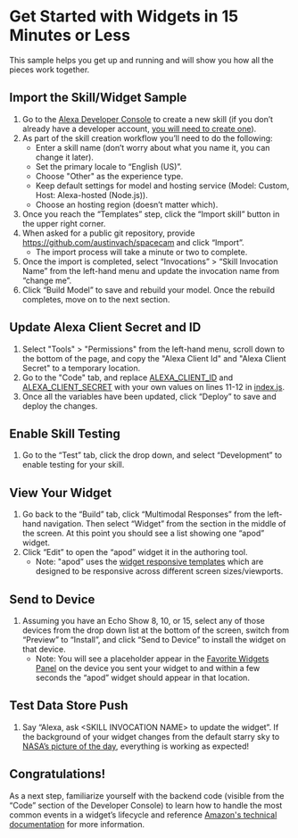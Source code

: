 # Get Started with Widgets in 15 Minutes or Less
This sample helps you get up and running and will show you how all the pieces work together. 
## Import the Skill/Widget Sample
1. Go to the [Alexa Developer Console](https://developer.amazon.com/alexa/console/ask/create-new-skill) to create a new skill (if you don’t already have a developer account, [you will need to create one](https://developer.amazon.com/en-US/docs/alexa/ask-overviews/create-developer-account.html)).
2. As part of the skill creation workflow you’ll need to do the following:
    - Enter a skill name (don’t worry about what you name it, you can change it later).
    - Set the primary locale to “English (US)”.
    - Choose "Other" as the experience type.
    - Keep default settings for model and hosting service (Model: Custom, Host: Alexa-hosted (Node.js)).
    - Choose an hosting region (doesn’t matter which).
3. Once you reach the “Templates” step, click the “Import skill” button in the upper right corner.
4. When asked for a public git repository, provide https://github.com/austinvach/spacecam and click “Import”.
    - The import process will take a minute or two to complete.
5. Once the import is completed, select “Invocations” > “Skill Invocation Name” from the left-hand menu and update the invocation name from “change me”.
6. Click “Build Model” to save and rebuild your model. Once the rebuild completes, move on to the next section.

## Update Alexa Client Secret and ID

1. Select "Tools" > "Permissions" from the left-hand menu, scroll down to the bottom of the page, and copy the "Alexa Client Id" and "Alexa Client Secret" to a temporary location.
2. Go to the "Code" tab, and replace [ALEXA_CLIENT_ID](/lambda/index.js#L12) and [ALEXA_CLIENT_SECRET](/lambda/index.js#L13) with your own values on lines 11-12 in [index.js](/lambda/index.js#L11-L12).
3. Once all the variables have been updated, click “Deploy” to save and deploy the changes.

## Enable Skill Testing

1. Go to the “Test” tab, click the drop down, and select “Development” to enable testing for your skill.

## View Your Widget

1. Go back to the “Build” tab, click “Multimodal Responses” from the left-hand navigation. Then select “Widget” from the section in the middle of the screen. At this point you should see a list showing one “apod” widget.
2. Click “Edit” to open the “apod” widget it in the authoring tool.
    - Note: "apod” uses the [widget responsive templates](https://developer.amazon.com/en-US/docs/alexa/alexa-presentation-language/responsive-templates.html) which are designed to be responsive across different screen sizes/viewports.

## Send to Device

1. Assuming you have an Echo Show 8, 10, or 15, select any of those devices from the drop down list at the bottom of the screen, switch from “Preview” to “Install”, and click “Send to Device” to install the widget on that device.
    - Note: You will see a placeholder appear in the [Favorite Widgets Panel](https://us.amazon.com/gp/help/customer/display.html?nodeId=GGVNRBH8CKP9PRC2) on the device you sent your widget to and within a few seconds the “apod” widget should appear in that location.
    
## Test Data Store Push
1. Say “Alexa, ask \<SKILL INVOCATION NAME\> to update the widget”. If the background of your widget changes from the default starry sky to [NASA’s picture of the day](https://apod.nasa.gov/apod/), everything is working as expected!

## Congratulations!

As a next step, familiarize yourself with the backend code (visible from the “Code” section of the Developer Console) to learn how to handle the most common events in a widget’s lifecycle and reference [Amazon's technical documentation](https://developer.amazon.com/en-US/docs/alexa/alexa-presentation-language/about-widgets-and-apl.html) for more information.
